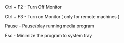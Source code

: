 Ctrl + F2 - Turn Off Monitor

Ctrl + F3 - Turn on Monitor ( only for remote machines )

Pause - Pause/play running media program

Esc - Minimize the program to system tray